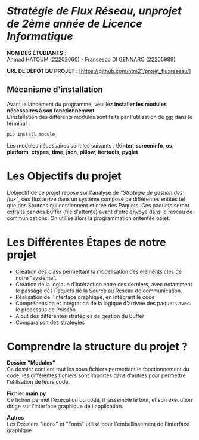 # *Stratégie de Flux Réseau, unprojet de 2ème année de Licence Informatique*
**NOM DES ÉTUDIANTS** : \
Ahmad HATOUM (22202060) - Francesco DI GENNARO (22205989)  



**URL DE DÉPÔT DU PROJET** : [https://github.com/htm21/projet_fluxreseau/]

## Mécanisme d'installation
Avant le lancement du programme, veuillez **installer les modules nécessaires à son fonctionnement**  
L'installation des différents modules sont faits par l'utilisation de  [pip](https://pip.pypa.io/en/stable/)  dans le terminal :
```bash
pip install module
```
Les modules nécessaires sont les suivants : **tkinter**, **screeninfo**, **os**, **platform**, **ctypes**, **time**, **json**, **pillow**, **itertools**, **pyglet**


# Les Objectifs du projet

L'objectif de ce projet repose sur l'analyse de *"Stratégie de gestion des flux"*, ces flux arrive dans un système composé de différentes entités tel que des Sources qui contiennent et crée des Paquets. Ces paquets seront extraits par des Buffer (file d'attente) avant d'être envoyé dans le réseau de communications. On utilise alors la programmation oritentée objet.

# Les Différentes Étapes de notre projet

- Création des class permettant la modélisation des éléments clés de notre "système".
- Création de la logique d'intéraction entre ces derniers, avec notamment le passage des Paquets de la Source au Réseau de communication.
- Réalisation de l'interface graphique, en intégrant le code
- Compréhension et intégration de la logique d'arrivée des paquets avec le processus de Poisson
- Ajout des différentes stratégies de gestion du Buffer
- Comparaison des stratégies 


# Comprendre la structure du projet ?

**Dossier "Modules"**  
Ce dossier contient tout les sous fichiers permettant le fonctionnement du code, les différentes fichiers sont importés dans d'autres pour permettre l'utilisation de leurs code.  

**Fichier main.py**  
Ce fichier permet l'éxécution du code, il rassemble le tout, et son exécution dirige sur l'interface graphique de l'application.  

**Autres**  
Les Dossiers "Icons" et "Fonts" utilisé pour l'embellissement de l'interface graphique
